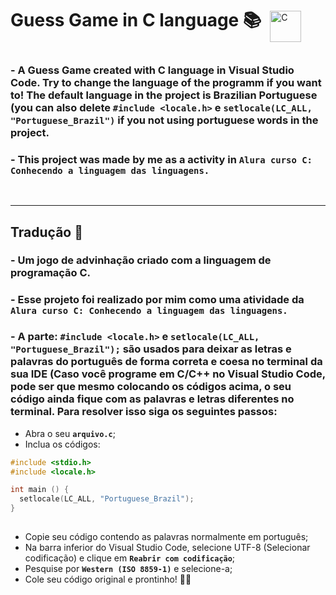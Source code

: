 <div>
  <h1 style="display: inline-block; margin-right: 10px;">
    Guess Game in C language 📚
  </h1>
  <img
    align="middle"
    alt="C"
    title="C"
    width="50px"
    src="https://cdn.jsdelivr.net/gh/devicons/devicon@latest/icons/c/c-original.svg" 
  />
</div>



###  - A Guess Game created with C language in Visual Studio Code. Try to change the language of the programm if you want to! The default language in the project is Brazilian Portuguese (you can also delete **`#include <locale.h>`** e **`setlocale(LC_ALL, "Portuguese_Brazil")`** if you not using portuguese words in the project. 

###  - This project was made by me as a activity in **`Alura curso C: Conhecendo a linguagem das linguagens.`**

<br>

---

## Tradução 🥂
###  - Um jogo de advinhação criado com a linguagem de programação C. 
###  - Esse projeto foi realizado por mim como uma atividade da  **`Alura curso C: Conhecendo a linguagem das linguagens.`** 
###  - A parte: **`#include <locale.h>`** e **`setlocale(LC_ALL, "Portuguese_Brazil");`** são usados para deixar as letras e palavras do português de forma correta e coesa no terminal da sua IDE (Caso você programe em C/C++ no Visual Studio Code, pode ser que mesmo colocando os códigos acima, o seu código ainda fique com as palavras e letras diferentes no terminal. Para resolver isso siga os seguintes passos:

- Abra o seu **`arquivo.c`**;
- Inclua os códigos:

```c
#include <stdio.h>
#include <locale.h>

int main () {
  setlocale(LC_ALL, "Portuguese_Brazil");
}
    
```
  
- Copie seu código contendo as palavras normalmente em português;
- Na barra inferior do Visual Studio Code, selecione UTF-8 (Selecionar codificação) e clique em **`Reabrir com codificação`**;
- Pesquise por **`Western (ISO 8859-1)`** e selecione-a;
- Cole seu código original e prontinho! 🤙🏼
